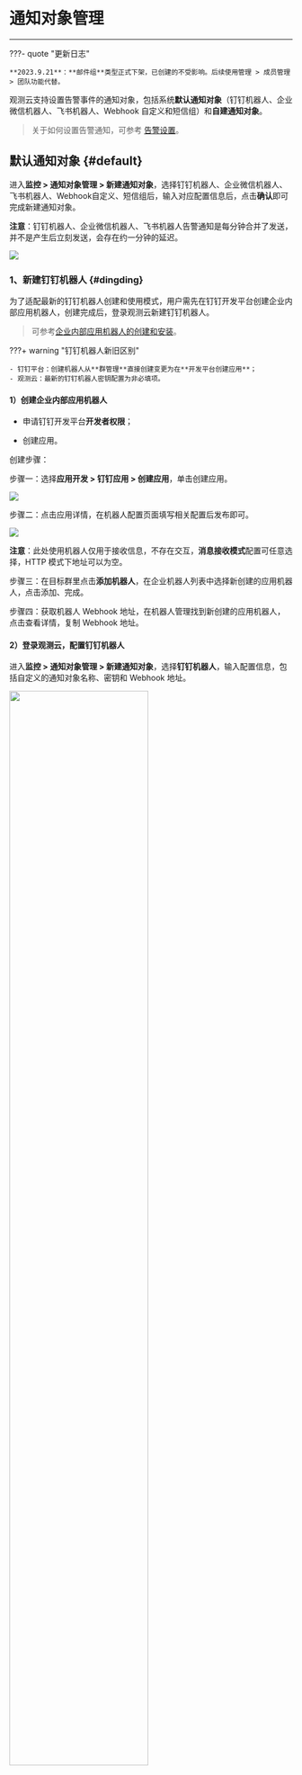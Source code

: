 # 通知对象管理
---

???- quote "更新日志"

    **2023.9.21**：**邮件组**类型正式下架，已创建的不受影响。后续使用管理 > 成员管理 > 团队功能代替。


观测云支持设置告警事件的通知对象，包括系统**默认通知对象**（钉钉机器人、企业微信机器人、飞书机器人、Webhook 自定义和短信组）和**自建通知对象**。

> 关于如何设置告警通知，可参考 [告警设置](../monitoring/alert-setting.md)。

## 默认通知对象 {#default}

进入**监控 > 通知对象管理 > 新建通知对象**，选择钉钉机器人、企业微信机器人、飞书机器人、Webhook自定义、短信组后，输入对应配置信息后，点击**确认**即可完成新建通知对象。

**注意**：钉钉机器人、企业微信机器人、飞书机器人告警通知是每分钟合并了发送，并不是产生后立刻发送，会存在约一分钟的延迟。

![](img/3.alert-inform_1.png)

### 1、新建钉钉机器人 {#dingding}

为了适配最新的钉钉机器人创建和使用模式，用户需先在钉钉开发平台创建企业内部应用机器人，创建完成后，登录观测云新建钉钉机器人。

> 可参考[企业内部应用机器人的创建和安装](https://open.dingtalk.com/document/orgapp/overview-of-development-process)。

???+ warning "钉钉机器人新旧区别"

    - 钉钉平台：创建机器人从**群管理**直接创建变更为在**开发平台创建应用**；   
    - 观测云：最新的钉钉机器人密钥配置为非必填项。

#### 1）创建企业内部应用机器人

- 申请钉钉开发平台**开发者权限**；

- 创建应用。

创建步骤：

步骤一：选择**应用开发 > 钉钉应用 > 创建应用**，单击创建应用。

![](img/notify_001.png)

步骤二：点击应用详情，在机器人配置页面填写相关配置后发布即可。

![](img/notify_002.png)

**注意**：此处使用机器人仅用于接收信息，不存在交互，**消息接收模式**配置可任意选择，HTTP 模式下地址可以为空。

步骤三：在目标群里点击**添加机器人**，在企业机器人列表中选择新创建的应用机器人，点击添加、完成。

步骤四：获取机器人 Webhook 地址，在机器人管理找到新创建的应用机器人，点击查看详情，复制 Webhook 地址。

#### 2）登录观测云，配置钉钉机器人

进入**监控 > 通知对象管理 > 新建通知对象**，选择**钉钉机器人**，输入配置信息，包括自定义的通知对象名称、密钥和 Webhook 地址。

<img src="../img/10_inform_02.png" width="70%" >

钉钉群组成功添加机器人之后，在机器人配置详情中可查询该机器人的**加签**密钥和 **Webhook** 地址。

<img src="../img/10_inform_03.png" width="70%" >


### 2、新建企业微信机器人 {#work-weixin}

进入**监控 > 通知对象管理 > 新建通知对象**，选择**企业微信机器人**，输入配置信息，包括自定义的通知对象名称、Webhook 地址。

<img src="../img/10_inform_04.png" width="70%" >

企业微信群组成功添加机器人之后，在机器人配置详情中可查询该机器人特有的 **Webhook 地址**。

### 3、新建飞书机器人

进入**监控 > 通知对象管理 > 新建通知对象**，选择**飞书机器人**，输入配置信息，包括自定义的通知对象名称、Webhook 地址和密钥。

<img src="../img/15.inform_feishu_1.png" width="70%" >

飞书群组成功添加机器人之后，在机器人配置详情中可查询该机器人的**签名校验**和 **Webhook 地址**。

<img src="../img/10_inform_06.png" width="70%" >


### 4、新建 Webhook 自定义

进入**监控 > 通知对象管理 > 新建通知对象**，选择 **Webhook 自定义**，输入所需信息。

<img src="../img/10_inform_07.png" width="70%" >

Webhook 自定义通知类型为 `HTTPRequest`，会向指定的地址发送纯文本 POST 请求。 

假设用户配置的地址为 `[http://my-system/accept-webhook](http://my-system/accept-webhook)`，产生的告警标题和内容分别为: 

标题：

```
您的 ECS 存在问题
```

内容：

```
您的 ECS 存在以下问题: 
- CPU 使用率过高(92%) 
- 内存使用率过高(81%)
```

发送的请求会根据所配置的请求类型不同而不同：

1）当 `bodyType` 不指定或为 `text` 时，请求详情如下：

```http
POST http://my-system/accept-webhook
Content-Type: text/plain

您的 ECS 存在问题

您的 ECS 存在以下问题：
- CPU 使用率过高（92%）
- 内存使用率过高（81%）
```

其中，第 1 行为事件标题 `df_title`，第 2 行为空行，之后所有内容为事件内容 `df_message`。

2）当 `bodyType` 为 `json` 时，请求详情如下：

```http
POST http://my-system/accept-webhook
Content-Type: application/json

{
    "timestamp"               : 1625638440,
    "df_status"               : "warning",
    "df_event_id"             : "event-xxxxxxxxxx",
    "df_title"                : "web001存在问题",
    "df_message"              : "web001存在问题\nCPU使用率大于90\n内存使用率大于90",
    "df_dimension_tags"       : "{\"host\":\"web001\"}",
    "df_monitor_id"           : "monitor_xxxxxxxxxx",
    "df_monitor_name"         : "异常检测名",
    "df_monitor_checker_id"   : "rul_xxxxxxxxxx",
    "df_monitor_checker_name" : "异常检测项目名",
    "df_monitor_checker_value": "99",
    "df_event_link"           : "https://console.guance.com/keyevents/monitorChart?xxxxxxxxxx"
    "df_workspace_uuid"       : "wksp_xxxxxxxxxx",
    "df_workspace_name"       : "我的工作空间",
    "Result"                  : 99,
    "...其他更多字段": "略",

    // 以下为旧版字段
    "date"          : 1625638440,
    "workspace_uuid": "wksp_xxxxxxxxxx",
    "workspace_name": "我的工作空间",
}
```

**注意**：在 Webhook 对外同步事件信息时，会同步追加工作空间[属性声明](../management/attribute-claims.md)。

> Webhook 自定义通知发送内容的类型仅支持使用 JSON 格式，各字段的详情可参考 [事件产生](../events/index.md#fields)。
>
> 有关 Webhook 自定义更详细的实践文档，可参考 [观测云 Webhook 自定义告警通知集成](https://func.guance.com/doc/practice-guance-alert-webhook-integration/)。

<!--
### 5、新建邮件组

进入**监控 > 通知对象管理 > 新建通知对象**，选择**邮件组**，输入所需信息。邮件组可同时添加多个成员。

???+ warning

    - 成员需要先在**管理 > 成员管理**中邀请加入到工作空间后才可选择；   
    - 邮件组告警通知是每分钟合并了发送，并不是产生后立刻发送，会存在约一分钟的延迟。

![](img/10_inform_08.png)
-->

### 5、新建短信组

进入**监控 > 通知对象管理 > 新建通知对象**，选择**短信**，输入所需信息。短信组可同时添加多个成员。

**注意**：

- 成员需要先在**管理 > 成员管理**中邀请加入到工作空间后才可选择；   
- 短信组告警通知是每分钟合并了发送，并不是产生后立刻发送，会存在约一分钟的延迟。

<img src="../img/10_inform_09.png" width="70%" >

## 自建通知对象 {#custom}

观测云除提供默认通知对象外，还支持您通过第三方 Func 接入外部通知渠道形式，实现自建通知对象并对齐发送相关告警信息。

> 更多详情，可参考[对接自建通知对象](https://func.guance.com/doc/practice-guance-self-build-notify-function/)。


## 通知对象列表操作

成功添加通知对象后，可在**监控 > 通知对象管理**页面中进行查看。您可修改或删除特定通知对象。

![](img/notify-1.png)



